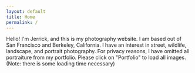 ```yaml
---
layout: default
title: Home
permalink: /
---
```

Hello! I'm Jerrick, and this is my photography website. I am based out of San Francisco and Berkeley, California. I have an interest in street, wildlife, landscape, and portrait photography. For privacy reasons, I have omitted all portraiture from my portfolio. Please click on "Portfolio" to load all images. (Note: there is some loading time necessary)
